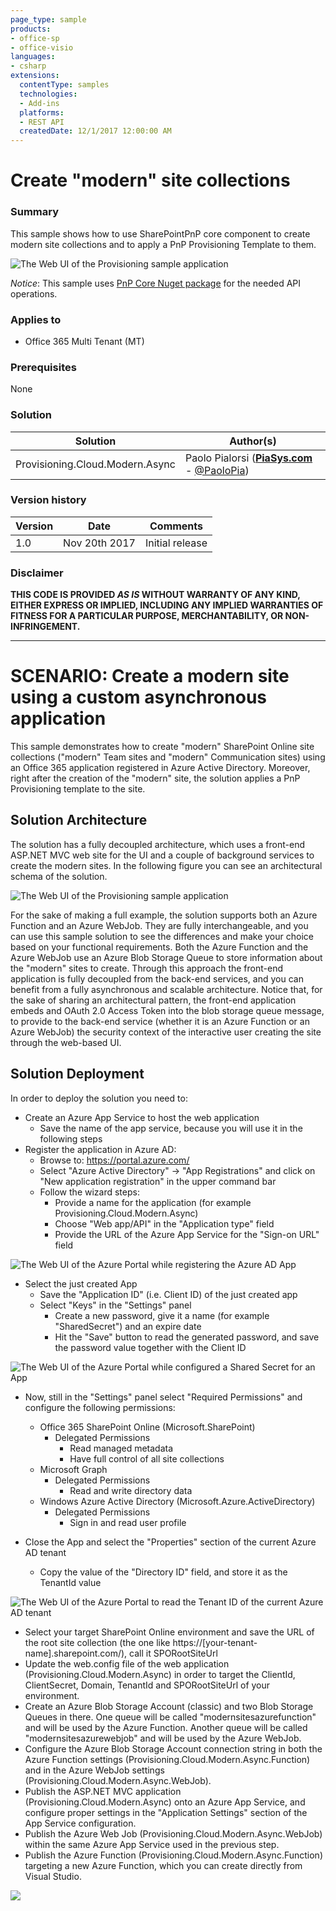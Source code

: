 ```yaml
---
page_type: sample
products:
- office-sp
- office-visio
languages:
- csharp
extensions:
  contentType: samples
  technologies:
  - Add-ins
  platforms:
  - REST API
  createdDate: 12/1/2017 12:00:00 AM
---
```

# Create "modern" site collections #

### Summary ###
This sample shows how to use SharePointPnP core component to create modern site collections and to apply a PnP Provisioning Template to them.

![The Web UI of the Provisioning sample application](./images/Provisioning.Cloud.Modern.Async-Web-UI.png)

*Notice*: This sample uses [PnP Core Nuget package](https://github.com/SharePoint/PnP-Sites-Core) for the needed API operations.

### Applies to ###
-  Office 365 Multi Tenant (MT)

### Prerequisites ###
None

### Solution ###
Solution | Author(s)
---------|----------
Provisioning.Cloud.Modern.Async | Paolo Pialorsi (**[PiaSys.com](https://piasys.com/)** - [@PaoloPia](https://twitter.com/PaoloPia))

### Version history ###
Version  | Date | Comments
---------| -----| --------
1.0  | Nov 20th 2017 | Initial release

### Disclaimer ###
**THIS CODE IS PROVIDED *AS IS* WITHOUT WARRANTY OF ANY KIND, EITHER EXPRESS OR IMPLIED, INCLUDING ANY IMPLIED WARRANTIES OF FITNESS FOR A PARTICULAR PURPOSE, MERCHANTABILITY, OR NON-INFRINGEMENT.**


----------
# SCENARIO: Create a modern site using a custom asynchronous application #
This sample demonstrates how to create "modern" SharePoint Online site collections ("modern" Team sites and "modern" Communication sites) using an Office 365 application registered in Azure Active Directory. Moreover, right after the creation of the "modern" site, the solution applies a PnP Provisioning template to the site.

## Solution Architecture ##
The solution has a fully decoupled architecture, which uses a front-end ASP.NET MVC web site for the UI and a couple of background services to create the modern sites. In the following figure you can see an architectural schema of the solution.

![The Web UI of the Provisioning sample application](./images/Provisioning.Cloud.Modern.Async.Architecture.png)

For the sake of making a full example, the solution supports both an Azure Function and an Azure WebJob. They are fully interchangeable, and you can use this sample solution to see the differences and make your choice based on your functional requirements. Both the Azure Function and the Azure WebJob use an Azure Blob Storage Queue to store information about the "modern" sites to create. Through this approach the front-end application is fully decoupled from the back-end services, and you can benefit from a fully asynchronous and scalable architecture.
Notice that, for the sake of sharing an architectural pattern, the front-end application embeds and OAuth 2.0 Access Token into the blob storage queue message, to provide to the back-end service (whether it is an Azure Function or an Azure WebJob) the security context of the interactive user creating the site through the web-based UI.

## Solution Deployment ##
In order to deploy the solution you need to:
* Create an Azure App Service to host the web application
    * Save the name of the app service, because you will use it in the following steps
* Register the application in Azure AD:
    * Browse to: https://portal.azure.com/
    * Select "Azure Active Directory" -> "App Registrations" and click on "New application registration" in the upper command bar
    * Follow the wizard steps:
        * Provide a name for the application (for example Provisioning.Cloud.Modern.Async)
        * Choose "Web app/API" in the "Application type" field
        * Provide the URL of the Azure App Service for the "Sign-on URL" field

![The Web UI of the Azure Portal while registering the Azure AD App](./images/Create-Azure-AD-App.png)

* Select the just created App
    * Save the "Application ID" (i.e. Client ID) of the just created app
    * Select "Keys" in the "Settings" panel
        * Create a new password, give it a name (for example "SharedSecret") and an expire date
        * Hit the "Save" button to read the generated password, and save the password value together with the Client ID

![The Web UI of the Azure Portal while configured a Shared Secret for an App](./images/Create-Azure-AD-App-SharedSecret.png)

* Now, still in the "Settings" panel select "Required Permissions" and configure the following permissions:
    * Office 365 SharePoint Online (Microsoft.SharePoint)
        * Delegated Permissions
            * Read managed metadata
            * Have full control  of all site collections
    * Microsoft Graph
        * Delegated Permissions
            * Read and write directory data
    * Windows Azure Active Directory (Microsoft.Azure.ActiveDirectory)
        * Delegated Permissions
            * Sign in and read user profile

* Close the App and select the "Properties" section of the current Azure AD tenant
    * Copy the value of the "Directory ID" field, and store it as the TenantId value

![The Web UI of the Azure Portal to read the Tenant ID of the current Azure AD tenant](./images/Azure-AD-Tenant-ID.png)

* Select your target SharePoint Online environment and save the URL of the root site collection (the one like https://[your-tenant-name].sharepoint.com/), call it SPORootSiteUrl
* Update the web.config file of the web application (Provisioning.Cloud.Modern.Async) in order to target the ClientId, ClientSecret, Domain, TenantId and SPORootSiteUrl of your environment.
* Create an Azure Blob Storage Account (classic) and two Blob Storage Queues in there. One queue will be called "modernsitesazurefunction" and will be used by the Azure Function. Another queue will be called "modernsitesazurewebjob" and will be used by the Azure WebJob. 
* Configure the Azure Blob Storage Account connection string in both the Azure Function settings (Provisioning.Cloud.Modern.Async.Function) and  in the Azure WebJob settings (Provisioning.Cloud.Modern.Async.WebJob).
* Publish the ASP.NET MVC application (Provisioning.Cloud.Modern.Async) onto an Azure App Service, and configure proper settings in the "Application Settings" section of the App Service configuration.
* Publish the Azure Web Job (Provisioning.Cloud.Modern.Async.WebJob) within the same Azure App Service used in the  previous step.
* Publish the Azure Function (Provisioning.Cloud.Modern.Async.Function) targeting a new Azure Function, which you can create directly from Visual Studio.

<img src="https://telemetry.sharepointpnp.com/pnp/samples/Provisioning.Cloud.Modern.Async" />